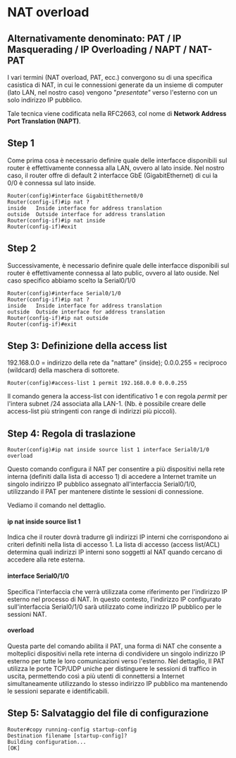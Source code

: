 # NAT overload

## Alternativamente denominato: PAT / IP Masquerading / IP Overloading / NAPT / NAT-PAT

I vari termini (NAT overload, PAT, ecc.) convergono su di una specifica casistica di NAT, in cui le connessioni generate da un insieme di computer (lato LAN, nel nostro caso) vengono "*presentate"* verso l'esterno con un solo indirizzo IP pubblico.

Tale tecnica viene codificata nella RFC2663, col nome di **Network Address Port Translation (NAPT)**.

## Step 1

Come prima cosa è necessario definire quale delle interfacce disponibili sul router è effettivamente connessa alla LAN, ovvero al lato inside.
Nel nostro caso, il router offre di default 2 interfacce GbE (GigabitEthernet) di cui la 0/0 è connessa sul lato inside.

    Router(config)#interface GigabitEthernet0/0
    Router(config-if)#ip nat ?
    inside   Inside interface for address translation
    outside  Outside interface for address translation
    Router(config-if)#ip nat inside
    Router(config-if)#exit

## Step 2

Successivamente, è necessario definire quale delle interfacce disponibili sul router è effettivamente connessa al lato public, ovvero al lato ouside. Nel caso specifico abbiamo scelto la Serial0/1/0

    Router(config)#interface Serial0/1/0
    Router(config-if)#ip nat ?
    inside   Inside interface for address translation
    outside  Outside interface for address translation
    Router(config-if)#ip nat outside
    Router(config-if)#exit

## Step 3: Definizione della access list

192.168.0.0 = indirizzo della rete da "nattare" (inside);
0.0.0.255 = reciproco (wildcard) della maschera di sottorete.

    Router(config)#access-list 1 permit 192.168.0.0 0.0.0.255

Il comando genera la access-list con identificativo 1 e con regola *permit* per l'intera subnet /24 associata alla LAN-1.
(Nb. è possibile creare delle access-list più stringenti con range di indirizzi più piccoli).

## Step 4: Regola di traslazione

    Router(config)#ip nat inside source list 1 interface Serial0/1/0 overload

Questo comando configura il NAT per consentire a più dispositivi nella rete interna (definiti dalla lista di accesso 1) di accedere a Internet tramite un singolo indirizzo IP pubblico assegnato all'interfaccia Serial0/1/0, utilizzando il PAT per mantenere distinte le sessioni di connessione.

Vediamo il comando nel dettaglio.

#### ip nat inside source list 1

Indica che il router dovrà tradurre gli indirizzi IP interni che corrispondono ai criteri definiti nella lista di accesso 1. La lista di accesso (access list/ACL) determina quali indirizzi IP interni sono soggetti al NAT quando cercano di accedere alla rete esterna.

#### interface Serial0/1/0

Specifica l'interfaccia che verrà utilizzata come riferimento per l'indirizzo IP esterno nel processo di NAT. In questo contesto, l'indirizzo IP configurato sull'interfaccia Serial0/1/0 sarà utilizzato come indirizzo IP pubblico per le sessioni NAT.

#### overload

Questa parte del comando abilita il PAT, una forma di NAT che consente a molteplici dispositivi nella rete interna di condividere un singolo indirizzo IP esterno per tutte le loro comunicazioni verso l'esterno. Nel dettaglio, Il PAT utilizza le porte TCP/UDP uniche per distinguere le sessioni di traffico in uscita, permettendo così a più utenti di connettersi a Internet simultaneamente utilizzando lo stesso indirizzo IP pubblico ma mantenendo le sessioni separate e identificabili.

## Step 5: Salvataggio del file di configurazione

    Router#copy running-config startup-config
    Destination filename [startup-config]?
    Building configuration...
    [OK]
